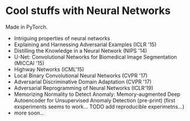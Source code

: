 # Cool stuffs with Neural Networks

Made in PyTorch.

- Intriguing properties of neural networks
- Explaining and Harnessing Adversarial Examples (ICLR '15)
- Distilling the Knowledge in a Neural Network (NIPS '14)
- U-Net: Convolutional Networks for Biomedical Image Segmentation (MICCAI '15)
- Highway Networks (ICML'15)
- Local Binary Convolutional Neural Networks (CVPR '17)
- Adversarial Discriminative Domain Adaptation (CVPR '17)
- Adversarial Reprogramming of Neural Networks (ICLR'19)
- Memorizing Normality to Detect Anomaly: Memory-augmented Deep Autoencoder for Unsupervised Anomaly Detection (pre-print) (first exsperiments seems to work... TODO add reproducible experimetns...)
- more soon...


